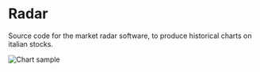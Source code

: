 # Radar

Source code for the market radar software, to produce historical charts on italian stocks.

![Chart sample](https://snipboard.io/LcHDqd.jpg)
